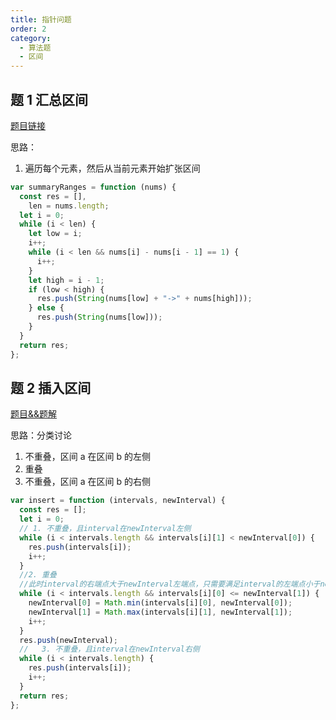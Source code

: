 ```yaml
---
title: 指针问题
order: 2
category:
  - 算法题
  - 区间
---
```


## 题 1 汇总区间

[题目链接](https://leetcode.cn/problems/summary-ranges/?envType=study-plan-v2&envId=top-interview-150)

思路：

1. 遍历每个元素，然后从当前元素开始扩张区间

```js
var summaryRanges = function (nums) {
  const res = [],
    len = nums.length;
  let i = 0;
  while (i < len) {
    let low = i;
    i++;
    while (i < len && nums[i] - nums[i - 1] == 1) {
      i++;
    }
    let high = i - 1;
    if (low < high) {
      res.push(String(nums[low] + "->" + nums[high]));
    } else {
      res.push(String(nums[low]));
    }
  }
  return res;
};
```

## 题 2 插入区间

[题目&&题解](https://leetcode.cn/problems/insert-interval/solutions/472435/shou-hua-tu-jie-57-cha-ru-qu-jian-fen-cheng-3ge-ji/?envType=study-plan-v2&envId=top-interview-150)

思路：分类讨论

1. 不重叠，区间 a 在区间 b 的左侧
2. 重叠
3. 不重叠，区间 a 在区间 b 的右侧

```js
var insert = function (intervals, newInterval) {
  const res = [];
  let i = 0;
  // 1. 不重叠，且interval在newInterval左侧
  while (i < intervals.length && intervals[i][1] < newInterval[0]) {
    res.push(intervals[i]);
    i++;
  }
  //2. 重叠
  //此时interval的右端点大于newInterval左端点，只需要满足interval的左端点小于newInterval的右端点，就一定会重叠
  while (i < intervals.length && intervals[i][0] <= newInterval[1]) {
    newInterval[0] = Math.min(intervals[i][0], newInterval[0]);
    newInterval[1] = Math.max(intervals[i][1], newInterval[1]);
    i++;
  }
  res.push(newInterval);
  //   3. 不重叠，且interval在newInterval右侧
  while (i < intervals.length) {
    res.push(intervals[i]);
    i++;
  }
  return res;
};
```
